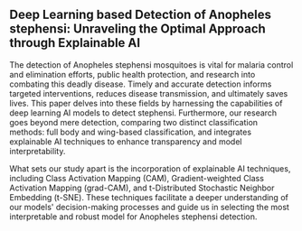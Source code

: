 ## Deep Learning based Detection of Anopheles stephensi: Unraveling the Optimal Approach through Explainable AI

The detection of Anopheles stephensi mosquitoes is vital for malaria control and elimination efforts, public health protection, and research into combating this deadly disease. Timely and accurate detection informs targeted interventions, reduces disease transmission, and ultimately saves lives. This paper delves into these fields by harnessing the capabilities of deep learning AI models to detect stephensi. Furthermore, our research goes beyond mere detection, comparing two distinct classification methods: full body and wing-based classification, and integrates explainable AI techniques to enhance transparency and model interpretability.

What sets our study apart is the incorporation of explainable AI techniques, including Class Activation Mapping (CAM), Gradient-weighted Class Activation Mapping (grad-CAM), and t-Distributed Stochastic Neighbor Embedding (t-SNE). These techniques facilitate a deeper understanding of our models' decision-making processes and guide us in selecting the most interpretable and robust model for Anopheles stephensi detection.
